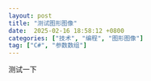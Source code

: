 ```yaml
---
layout: post
title: "测试图形图像"
date:  2025-02-16 18:58:12 +0800
categories: ["技术", "编程", "图形图像"]
tag: ["C#", "参数数组"]
---
```

测试一下